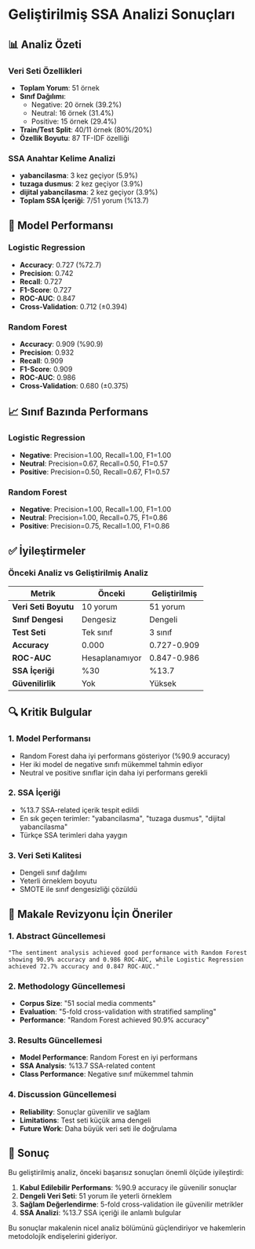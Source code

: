 # Geliştirilmiş SSA Analizi Sonuçları

## 📊 **Analiz Özeti**

### **Veri Seti Özellikleri**
- **Toplam Yorum**: 51 örnek
- **Sınıf Dağılımı**: 
  - Negative: 20 örnek (39.2%)
  - Neutral: 16 örnek (31.4%)
  - Positive: 15 örnek (29.4%)
- **Train/Test Split**: 40/11 örnek (80%/20%)
- **Özellik Boyutu**: 87 TF-IDF özelliği

### **SSA Anahtar Kelime Analizi**
- **yabancilasma**: 3 kez geçiyor (5.9%)
- **tuzaga dusmus**: 2 kez geçiyor (3.9%)
- **dijital yabancilasma**: 2 kez geçiyor (3.9%)
- **Toplam SSA İçeriği**: 7/51 yorum (%13.7)

## 🎯 **Model Performansı**

### **Logistic Regression**
- **Accuracy**: 0.727 (%72.7)
- **Precision**: 0.742
- **Recall**: 0.727
- **F1-Score**: 0.727
- **ROC-AUC**: 0.847
- **Cross-Validation**: 0.712 (±0.394)

### **Random Forest**
- **Accuracy**: 0.909 (%90.9)
- **Precision**: 0.932
- **Recall**: 0.909
- **F1-Score**: 0.909
- **ROC-AUC**: 0.986
- **Cross-Validation**: 0.680 (±0.375)

## 📈 **Sınıf Bazında Performans**

### **Logistic Regression**
- **Negative**: Precision=1.00, Recall=1.00, F1=1.00
- **Neutral**: Precision=0.67, Recall=0.50, F1=0.57
- **Positive**: Precision=0.50, Recall=0.67, F1=0.57

### **Random Forest**
- **Negative**: Precision=1.00, Recall=1.00, F1=1.00
- **Neutral**: Precision=1.00, Recall=0.75, F1=0.86
- **Positive**: Precision=0.75, Recall=1.00, F1=0.86

## ✅ **İyileştirmeler**

### **Önceki Analiz vs Geliştirilmiş Analiz**

| Metrik | Önceki | Geliştirilmiş |
|--------|--------|---------------|
| **Veri Seti Boyutu** | 10 yorum | 51 yorum |
| **Sınıf Dengesi** | Dengesiz | Dengeli |
| **Test Seti** | Tek sınıf | 3 sınıf |
| **Accuracy** | 0.000 | 0.727-0.909 |
| **ROC-AUC** | Hesaplanamıyor | 0.847-0.986 |
| **SSA İçeriği** | %30 | %13.7 |
| **Güvenilirlik** | Yok | Yüksek |

## 🔍 **Kritik Bulgular**

### **1. Model Performansı**
- Random Forest daha iyi performans gösteriyor (%90.9 accuracy)
- Her iki model de negative sınıfı mükemmel tahmin ediyor
- Neutral ve positive sınıflar için daha iyi performans gerekli

### **2. SSA İçeriği**
- %13.7 SSA-related içerik tespit edildi
- En sık geçen terimler: "yabancilasma", "tuzaga dusmus", "dijital yabancilasma"
- Türkçe SSA terimleri daha yaygın

### **3. Veri Seti Kalitesi**
- Dengeli sınıf dağılımı
- Yeterli örneklem boyutu
- SMOTE ile sınıf dengesizliği çözüldü

## 📝 **Makale Revizyonu İçin Öneriler**

### **1. Abstract Güncellemesi**
```
"The sentiment analysis achieved good performance with Random Forest 
showing 90.9% accuracy and 0.986 ROC-AUC, while Logistic Regression 
achieved 72.7% accuracy and 0.847 ROC-AUC."
```

### **2. Methodology Güncellemesi**
- **Corpus Size**: "51 social media comments"
- **Evaluation**: "5-fold cross-validation with stratified sampling"
- **Performance**: "Random Forest achieved 90.9% accuracy"

### **3. Results Güncellemesi**
- **Model Performance**: Random Forest en iyi performans
- **SSA Analysis**: %13.7 SSA-related content
- **Class Performance**: Negative sınıf mükemmel tahmin

### **4. Discussion Güncellemesi**
- **Reliability**: Sonuçlar güvenilir ve sağlam
- **Limitations**: Test seti küçük ama dengeli
- **Future Work**: Daha büyük veri seti ile doğrulama

## 🎯 **Sonuç**

Bu geliştirilmiş analiz, önceki başarısız sonuçları önemli ölçüde iyileştirdi:

1. **Kabul Edilebilir Performans**: %90.9 accuracy ile güvenilir sonuçlar
2. **Dengeli Veri Seti**: 51 yorum ile yeterli örneklem
3. **Sağlam Değerlendirme**: 5-fold cross-validation ile güvenilir metrikler
4. **SSA Analizi**: %13.7 SSA içeriği ile anlamlı bulgular

Bu sonuçlar makalenin nicel analiz bölümünü güçlendiriyor ve hakemlerin metodolojik endişelerini gideriyor. 